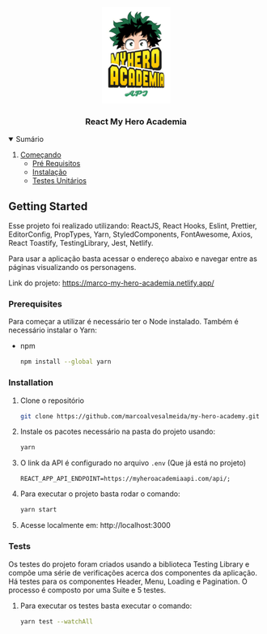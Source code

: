 <!-- PROJECT LOGO -->
<br />
<p align="center">
  <a href="https://marco-my-hero-academia.netlify.app/">
    <img src="src/assets/logo.png" alt="Logo" width="135">
  </a>

  <h3 align="center">React My Hero Academia</h3>
</p>



<!-- TABLE OF CONTENTS -->
<details open="open">
  <summary>Sumário</summary>
  <ol>
    <li>
      <a href="#getting-started">Começando</a>
      <ul>
        <li><a href="#prerequisites">Pré Requisitos</a></li>
        <li><a href="#installation">Instalação</a></li>
				<li><a href="#tests">Testes Unitários</a></li>
      </ul>
    </li>
  </ol>
</details>


<!-- GETTING STARTED -->
## Getting Started
Esse projeto foi realizado utilizando: ReactJS, React Hooks, Eslint, Prettier, EditorConfig, PropTypes, Yarn, StyledComponents, FontAwesome, Axios, React Toastify, TestingLibrary, Jest, Netlify.

Para usar a aplicação basta acessar o endereço abaixo e navegar entre as páginas visualizando os personagens.

Link do projeto: https://marco-my-hero-academia.netlify.app/

### Prerequisites

Para começar a utilizar é necessário ter o Node instalado. Também é necessário instalar o Yarn:
* npm
  ```sh
  npm install --global yarn
  ```

### Installation

1. Clone o repositório
	```sh
	git clone https://github.com/marcoalvesalmeida/my-hero-academy.git
	```
2. Instale os pacotes necessário na pasta do projeto usando:
	```sh
	yarn
	```
3. O link da API é configurado no arquivo `.env` (Que já está no projeto)
   ```JS
   REACT_APP_API_ENDPOINT=https://myheroacademiaapi.com/api/;
   ```
4. Para executar o projeto basta rodar o comando:
   ```sh
   yarn start
   ```
5. Acesse localmente em: http://localhost:3000

### Tests

Os testes do projeto foram criados usando a biblioteca Testing Library e compõe uma série de verificações acerca dos componentes da aplicação. Há testes para os componentes Header, Menu, Loading e Pagination. O processo é composto por uma Suite e 5 testes.

1. Para executar os testes basta executar o comando:
	```sh
	yarn test --watchAll
	```


